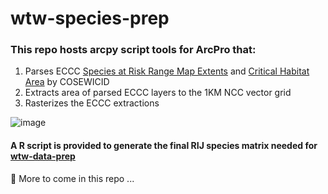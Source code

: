 # wtw-species-prep
### This repo hosts arcpy script tools for ArcPro that:
1. Parses ECCC [Species at Risk Range Map Extents](https://open.canada.ca/data/en/dataset/d00f8e8c-40c4-435a-b790-980339ce3121) and [Critical Habitat Area](https://open.canada.ca/data/en/dataset/47caa405-be2b-4e9e-8f53-c478ade2ca74) by COSEWICID
2. Extracts area of parsed ECCC layers to the 1KM NCC vector grid
3. Rasterizes the ECCC extractions
   
![image](https://github.com/NCC-CNC/wtw-species-prep/assets/29556279/5c344178-b107-4b8e-9d25-892156fa05db)

#### A R script is provided to generate the final RIJ species matrix needed for [wtw-data-prep](https://github.com/NCC-CNC/wtw-data-prep)

:triangular_flag_on_post: More to come in this repo ... 
